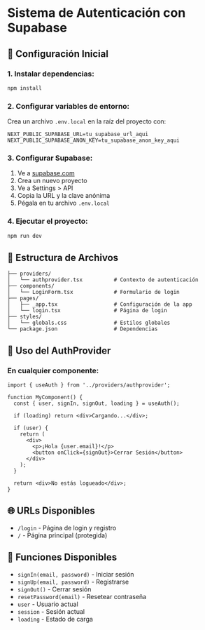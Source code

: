 # Sistema de Autenticación con Supabase

## 🚀 Configuración Inicial

### 1. Instalar dependencias:
```bash
npm install
```

### 2. Configurar variables de entorno:
Crea un archivo `.env.local` en la raíz del proyecto con:
```
NEXT_PUBLIC_SUPABASE_URL=tu_supabase_url_aqui
NEXT_PUBLIC_SUPABASE_ANON_KEY=tu_supabase_anon_key_aqui
```

### 3. Configurar Supabase:
1. Ve a [supabase.com](https://supabase.com)
2. Crea un nuevo proyecto
3. Ve a Settings > API
4. Copia la URL y la clave anónima
5. Pégala en tu archivo `.env.local`

### 4. Ejecutar el proyecto:
```bash
npm run dev
```

## 📁 Estructura de Archivos

```
├── providers/
│   └── authprovider.tsx          # Contexto de autenticación
├── components/
│   └── LoginForm.tsx             # Formulario de login
├── pages/
│   ├── _app.tsx                  # Configuración de la app
│   └── login.tsx                 # Página de login
├── styles/
│   └── globals.css               # Estilos globales
└── package.json                  # Dependencias
```

## 🔧 Uso del AuthProvider

### En cualquier componente:
```tsx
import { useAuth } from '../providers/authprovider';

function MyComponent() {
  const { user, signIn, signOut, loading } = useAuth();
  
  if (loading) return <div>Cargando...</div>;
  
  if (user) {
    return (
      <div>
        <p>¡Hola {user.email}!</p>
        <button onClick={signOut}>Cerrar Sesión</button>
      </div>
    );
  }
  
  return <div>No estás logueado</div>;
}
```

## 🌐 URLs Disponibles

- `/login` - Página de login y registro
- `/` - Página principal (protegida)

## 🔐 Funciones Disponibles

- `signIn(email, password)` - Iniciar sesión
- `signUp(email, password)` - Registrarse
- `signOut()` - Cerrar sesión
- `resetPassword(email)` - Resetear contraseña
- `user` - Usuario actual
- `session` - Sesión actual
- `loading` - Estado de carga
